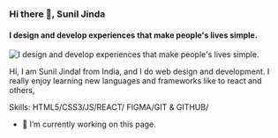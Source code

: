 ### Hi there 👋, Sunil Jinda
#### I design and develop experiences that make people's lives simple.
![I design and develop experiences that make people's lives simple.](https://5.imimg.com/data5/SELLER/Default/2022/3/UB/YF/KP/14579595/front-end-development-company-in-hyderabad-500x500.jpg)

Hi, I am Sunil Jindal from India, and I do web design and development. I really enjoy learning new languages and frameworks like to react and others,

Skills: HTML5/CSS3/JS/REACT/ FIGMA/GIT & GITHUB/

- 🔭 I’m currently working on this page. 




